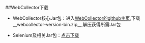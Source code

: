 ##WebCollector下载


+ WebCollector核心Jar包：进入[WebCollector的github主页](https://github.com/CrawlScript/WebCollector),下载__webcollector-version-bin.zip__,解压获得所需Jar包



+ Selenium及相关Jar包：[点击下载](http://git.oschina.net/webcollector/selenium-jar/raw/master/selenium-jar.zip)



